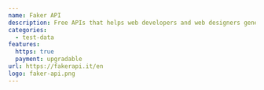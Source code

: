 ```yaml
---
name: Faker API
description: Free APIs that helps web developers and web designers generate fake data in a fast and easy way.
categories:
  - test-data
features:
  https: true
  payment: upgradable
url: https://fakerapi.it/en
logo: faker-api.png
---
```

